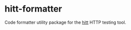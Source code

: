 # hitt-formatter

Code formatter utility package for the [hitt](https://github.com/hougesen/hitt) HTTP testing tool.
